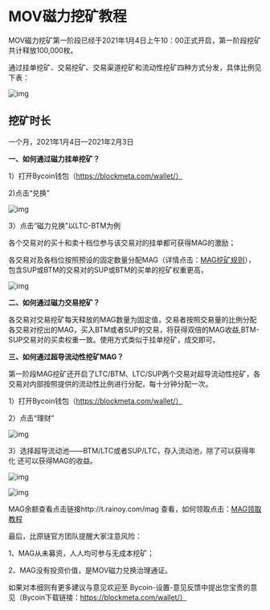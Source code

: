 # MOV磁力挖矿教程

MOV磁力挖矿第一阶段已经于2021年1月4日上午10：00正式开启，第一阶段挖矿共计释放100,000枚。

通过挂单挖矿、交易挖矿、交易渠道挖矿和流动性挖矿四种方式分发，具体比例见下表：

![img](../images/mag/wk/挖矿1.png)

## 挖矿时长

一个月，2021年1月4日—2021年2月3日

**一、如何通过磁力挂单挖矿？**

1）打开Bycoin钱包（https://blockmeta.com/wallet/）



2)点击“兑换”



![img](../images/mag/wk/挖矿2.png)



3）点击“磁力兑换”以LTC-BTM为例



各个交易对的买十和卖十档位参与该交易对的挂单都可获得MAG的激励；

各交易对及各档位按照预设的固定数量分配MAG（详情点击：[MAG挖矿规则](../notify/MAG挖矿规则发布，将对参与过相关交易的用户及SUP用户进行空投.md)），包含SUP或BTM的交易对的SUP或BTM的买单的挖矿权重更高，



![img](../images/mag/wk/挖矿3.png)



**二、如何通过磁力交易挖矿？**

各交易对交易挖矿每天释放的MAG数量为固定值，交易者按照交易量的比例分配各交易对挖出的MAG，买入BTM或者SUP的交易，将获得双倍的MAG收益,BTM-SUP交易对的买卖权重一致。使用方式类似于挂单挖矿，成交即可。



**三、如何通过超导流动性挖矿MAG？**

第一阶段MAG挖矿还开启了LTC/BTM、LTC/SUP两个交易对超导流动性挖矿，各交易对内部按照提供的流动性比例进行分配，每十分钟分配一次。

1）打开Bycoin钱包（https://blockmeta.com/wallet/）



2）点击“理财”

![img](../images/mag/wk/挖矿4.png)



3）选择超导流动池——BTM/LTC或者SUP/LTC，存入流动池，除了可以获得年化 还可以获得MAG的收益。

![img](../images/mag/wk/挖矿5.png)

![img](https://uploader.shimo.im/f/BYfA685l4WbHNzrb.png!thumbnail)

MAG余额查看点击链接http://t.rainoy.com/mag 查看，如何领取点击：[MAG领取教程](https://support.bymov.io/mag/MAG空投领取教程.html)



最后，比原链官方团队提醒大家注意风险：

1、MAG从未募资，人人均可参与无成本挖矿；

2、MAG没有投资价值，是MOV磁力兑换治理通证。



如果对本细则有更多建议与意见欢迎至 Bycoin-设置-意见反馈中提出您宝贵的意见（Bycoin下载链接：https://blockmeta.com/wallet/）